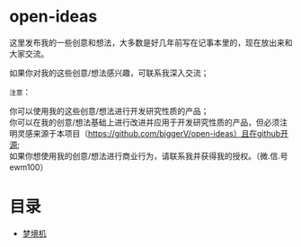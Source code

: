 # open-ideas
这里发布我的一些创意和想法，大多数是好几年前写在记事本里的，现在放出来和大家交流。

如果你对我的这些创意/想法感兴趣，可联系我深入交流；

```注意```：

你可以使用我的这些创意/想法进行开发研究性质的产品；  
你可以在我的创意/想法基础上进行改进并应用于开发研究性质的产品，但必须注明灵感来源于本项目（https://github.com/biggerV/open-ideas）且在github开源;  
如果你想使用我的创意/想法进行商业行为，请联系我并获得我的授权。（微.信.号 ewm100）   

# 目录

+ [梦境机](https://github.com/biggerV/open-ideas/tree/master/梦境机.md)